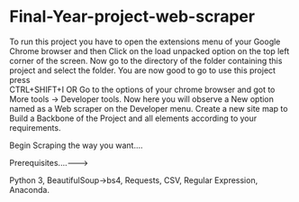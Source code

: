 # Final-Year-project-web-scraper
To run this project you have to open the extensions menu of your Google Chrome browser 
and then Click on the load unpacked option on the top left corner of the screen.
Now go to the directory of the folder containing this project and select the folder.
You are now good to go to  use this project press  
CTRL+SHIFT+I 
OR 
Go to the options of your chrome browser and got to More tools -> Developer tools.
Now here you will observe a New option named as a Web scraper on the Developer menu.
Create a new site map to Build a Backbone of the Project
and all elements according to your requirements. 
  
Begin Scraping the way you want....
                                                                                                                                
Prerequisites....--->                                          

Python 3,
BeautifulSoup->bs4,
Requests,
CSV,
Regular Expression,
Anaconda.
